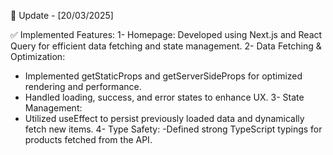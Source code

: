 🚀 Update - [20/03/2025]

✅ Implemented Features:
1- Homepage: Developed using Next.js and React Query for efficient data fetching and state management.
2- Data Fetching & Optimization:
- Implemented getStaticProps and getServerSideProps for optimized rendering and performance.
- Handled loading, success, and error states to enhance UX.
3- State Management:
- Utilized useEffect to persist previously loaded data and dynamically fetch new items.
4- Type Safety:
-Defined strong TypeScript typings for products fetched from the API.
